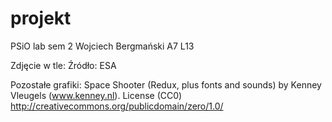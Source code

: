 # projekt
PSiO lab sem 2
Wojciech Bergmański A7 L13


Zdjęcie w tle:
Źródło: ESA

Pozostałe grafiki:
	Space Shooter (Redux, plus fonts and sounds) by Kenney Vleugels (www.kenney.nl). License (CC0) http://creativecommons.org/publicdomain/zero/1.0/
